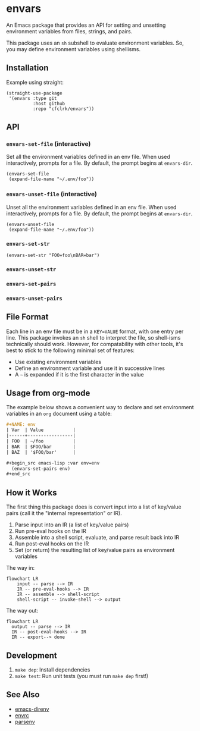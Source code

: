 # envars

An Emacs package that provides an API for setting and unsetting environment
variables from files, strings, and pairs.

This package uses an `sh` subshell to evaluate environment variables. So, you
may define environment variables using shellisms.

## Installation

Example using straight:

```emacs-lisp
(straight-use-package
 '(envars :type git
          :host github
          :repo "cfclrk/envars"))
```

## API

### `envars-set-file` (interactive)

  Set all the environment variables defined in an env file. When used
  interactively, prompts for a file. By default, the prompt begins at
  `envars-dir`.

  ```emacs-lisp
  (envars-set-file
   (expand-file-name "~/.env/foo"))
  ```

### `envars-unset-file` (interactive)

  Unset all the environment variables defined in an env file. When used
  interactively, prompts for a file. By default, the prompt begins at
  `envars-dir`.

  ```emacs-lisp
  (envars-unset-file
   (expand-file-name "~/.env/foo"))
  ```

### `envars-set-str`

```emacs-lisp
(envars-set-str "FOO=foo\nBAR=bar")
```

### `envars-unset-str`

### `envars-set-pairs`

### `envars-unset-pairs`

## File Format

Each line in an env file must be in a `KEY=VALUE` format, with one entry per
line. This package invokes an `sh` shell to interpret the file, so shell-isms
technically should work. However, for compatability with other tools, it's best
to stick to the following minimal set of features:

- Use existing environment variables
- Define an environment variable and use it in successive lines
- A `~` is expanded if it is the first character in the value

## Usage from org-mode

The example below shows a convenient way to declare and set environment
variables in an `org` document using a table:

```org
#+NAME: env
| Var  | Value           |
|------+-----------------|
| FOO  | ~/foo           |
| BAR  | $FOO/bar        |
| BAZ  | '$FOO/bar'      |

#+begin_src emacs-lisp :var env=env
  (envars-set-pairs env)
#+end_src
```

## How it Works

The first thing this package does is convert input into a list of key/value
pairs (call it the "internal representation" or IR).

1. Parse input into an IR (a list of key/value pairs)
2. Run pre-eval hooks on the IR
3. Assemble into a shell script, evaluate, and parse result back into IR
4. Run post-eval hooks on the IR
5. Set (or return) the resulting list of key/value pairs as environment variables

The way in:

```mermaid
flowchart LR
    input -- parse --> IR
    IR -- pre-eval-hooks --> IR
    IR -- assemble --> shell-script
    shell-script -- invoke-shell --> output
```

The way out:

```mermaid
flowchart LR
  output -- parse --> IR
  IR -- post-eval-hooks --> IR
  IR -- export--> done
```

## Development

1. `make dep`: Install dependencies
2. `make test`: Run unit tests (you must run `make dep` first!)

## See Also

- [emacs-direnv](https://github.com/wbolster/emacs-direnv)
- [envrc](https://github.com/purcell/envrc)
- [parsenv](https://github.com/articuluxe/parsenv)
